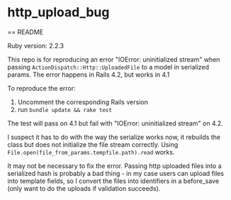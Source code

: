 # http_upload_bug

== README

Ruby version: 2.2.3

This repo is for reproducing an error "IOError: uninitialized stream" when passing `ActionDispatch::Http::UploadedFile` to a model in serialized params.
The error happens in Rails 4.2, but works in 4.1

To reproduce the error:
1. Uncomment the corresponding Rails version
2. run `bundle update && rake test`

The test will pass on 4.1 but fail with "IOError: uninitialized stream" on 4.2.

I suspect it has to do with the way the serialize works now, it rebuilds the class but does not initialize the file stream correctly.
Using `File.open(file_from_params.tempfile.path).read` works.

It may not be necessary to fix the error. Passing http uploaded files into a serialized hash is probably a bad thing - in my case users can upload files into template fields, so I convert the files into identifiers in a before_save (only want to do the uploads if validation succeeds).
